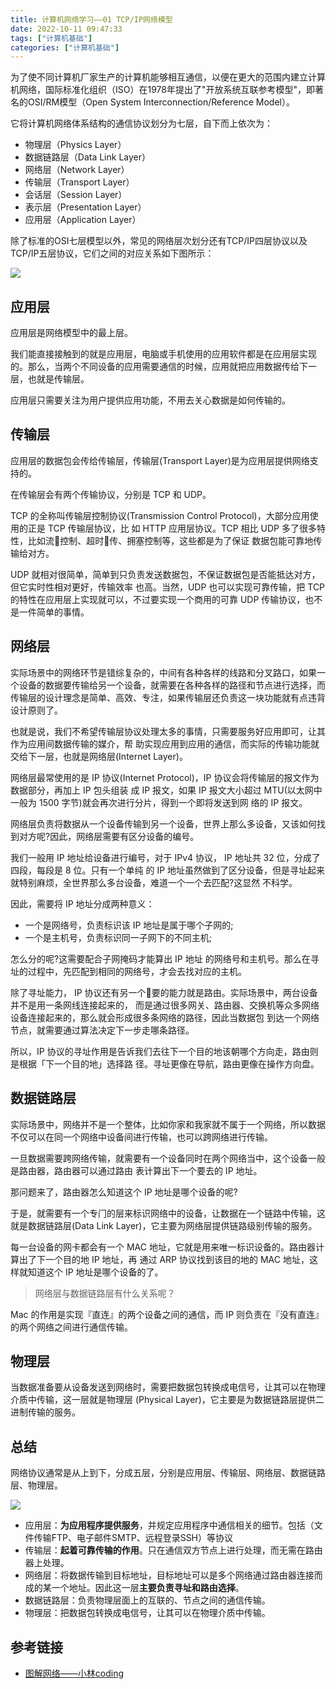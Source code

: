 ```yaml
---
title: 计算机网络学习——01 TCP/IP网络模型
date: 2022-10-11 09:47:33
tags: ["计算机基础"]
categories: ["计算机基础"]
---
```


为了使不同计算机厂家生产的计算机能够相互通信，以便在更大的范围内建立计算机网络，国际标准化组织（ISO）在1978年提出了"开放系统互联参考模型"，即著名的OSI/RM模型（Open System Interconnection/Reference Model）。

<!-- more -->

它将计算机网络体系结构的通信协议划分为七层，自下而上依次为：
* 物理层（Physics Layer）
* 数据链路层（Data Link Layer）
* 网络层（Network Layer）
* 传输层（Transport Layer）
* 会话层（Session Layer）
* 表示层（Presentation Layer）
* 应用层（Application Layer）

除了标准的OSI七层模型以外，常见的网络层次划分还有TCP/IP四层协议以及TCP/IP五层协议，它们之间的对应关系如下图所示：

![](https://www.runoob.com/wp-content/uploads/2018/09/1538030296-7490-20150904094019903-1923900106.jpg)

## 应用层
应用层是网络模型中的最上层。

我们能直接接触到的就是应用层，电脑或手机使用的应用软件都是在应用层实现的。那么，当两个不同设备的应用需要通信的时候，应用就把应用数据传给下一层，也就是传输层。

应用层只需要关注为用户提供应用功能，不用去关心数据是如何传输的。

## 传输层

应用层的数据包会传给传输层，传输层(Transport Layer)是为应用层提供网络支持的。

在传输层会有两个传输协议，分别是 TCP 和 UDP。

TCP 的全称叫传输层控制协议(Transmission Control Protocol)，大部分应用使用的正是 TCP 传输层协议，比 如 HTTP 应用层协议。TCP 相比 UDP 多了很多特性，比如流􏰁控制、超时􏰀传、拥塞控制等，这些都是为了保证 数据包能可靠地传输给对方。

UDP 就相对很简单，简单到只负责发送数据包，不保证数据包是否能抵达对方，但它实时性相对更好，传输效率 也高。当然，UDP 也可以实现可靠传输，把 TCP 的特性在应用层上实现就可以，不过要实现一个商用的可靠 UDP 传输协议，也不是一件简单的事情。

## 网络层
实际场景中的网络环节是错综复杂的，中间有各种各样的线路和分叉路口，如果一个设备的数据要传输给另一个设备，就需要在各种各样的路径和节点进行选择，而传输层的设计理念是简单、高效、专注，如果传输层还负责这一块功能就有点违背设计原则了。

也就是说，我们不希望传输层协议处理太多的事情，只需要服务好应用即可，让其作为应用间数据传输的媒介，帮 助实现应用到应用的通信，而实际的传输功能就交给下一层，也就是网络层(Internet Layer)。

网络层最常使用的是 IP 协议(Internet Protocol)，IP 协议会将传输层的报文作为数据部分，再加上 IP 包头组装 成 IP 报文，如果 IP 报文大小超过 MTU(以太网中一般为 1500 字节)就会再次进行分片，得到一个即将发送到网 络的 IP 报文。

网络层负责将数据从一个设备传输到另一个设备，世界上那么多设备，又该如何找到对方呢?因此，网络层需要有区分设备的编号。

我们一般用 IP 地址给设备进行编号，对于 IPv4 协议， IP 地址共 32 位，分成了四段，每段是 8 位。只有一个单纯 的 IP 地址虽然做到了区分设备，但是寻址起来就特别麻烦，全世界那么多台设备，难道一个一个去匹配?这显然 不科学。

因此，需要将 IP 地址分成两种意义：
* 一个是网络号，负责标识该 IP 地址是属于哪个子网的;
* 一个是主机号，负责标识同一子网下的不同主机;

怎么分的呢?这需要配合子网掩码才能算出 IP 地址 的网络号和主机号。那么在寻址的过程中，先匹配到相同的网络号，才会去找对应的主机。

除了寻址能力， IP 协议还有另一个􏰀要的能力就是路由。实际场景中，两台设备并不是用一条网线连接起来的， 而是通过很多网关、路由器、交换机等众多网络设备连接起来的，那么就会形成很多条网络的路径，因此当数据包 到达一个网络节点，就需要通过算法决定下一步走哪条路径。

所以，IP 协议的寻址作用是告诉我们去往下一个目的地该朝哪个方向走，路由则是根据「下一个目的地」选择路 径。寻址更像在导航，路由更像在操作方向盘。

## 数据链路层
实际场景中，网络并不是一个整体，比如你家和我家就不属于一个网络，所以数据不仅可以在同一个网络中设备间进行传输，也可以跨网络进行传输。

一旦数据需要跨网络传输，就需要有一个设备同时在两个网络当中，这个设备一般是路由器，路由器可以通过路由 表计算出下一个要去的 IP 地址。

那问题来了，路由器怎么知道这个 IP 地址是哪个设备的呢?

于是，就需要有一个专⻔的层来标识网络中的设备，让数据在一个链路中传输，这就是数据链路层(Data Link Layer)，它主要为网络层提供链路级别传输的服务。

每一台设备的网卡都会有一个 MAC 地址，它就是用来唯一标识设备的。路由器计算出了下一个目的地 IP 地址，再 通过 ARP 协议找到该目的地的 MAC 地址，这样就知道这个 IP 地址是哪个设备的了。

> 网络层与数据链路层有什么关系呢？
> 
Mac 的作用是实现『直连』的两个设备之间的通信，而 IP 则负责在『没有直连』的两个网络之间进行通信传输。

## 物理层

当数据准备要从设备发送到网络时，需要把数据包转换成电信号，让其可以在物理介质中传输，这一层就是物理层 (Physical Layer)，它主要是为数据链路层提供二进制传输的服务。

## 总结
网络协议通常是从上到下，分成五层，分别是应用层、传输层、网络层、数据链路层、物理层。

![](https://cdn.jsdelivr.net/gh/0xAiKang/CDN/blog/images/20221009125851.png)

* 应用层：**为应用程序提供服务**，并规定应用程序中通信相关的细节。包括（文件传输FTP、电子邮件SMTP、远程登录SSH）等协议
* 传输层：**起着可靠传输的作用**。只在通信双方节点上进行处理，而无需在路由器上处理。
* 网络层：将数据传输到目标地址，目标地址可以是多个网络通过路由器连接而成的某一个地址。因此这一层**主要负责寻址和路由选择**。
* 数据链路层：负责物理层面上的互联的、节点之间的通信传输。
* 物理层：把数据包转换成电信号，让其可以在物理介质中传输。

## 参考链接
* [图解网络——小林coding](https://xiaolincoding.com/network/)